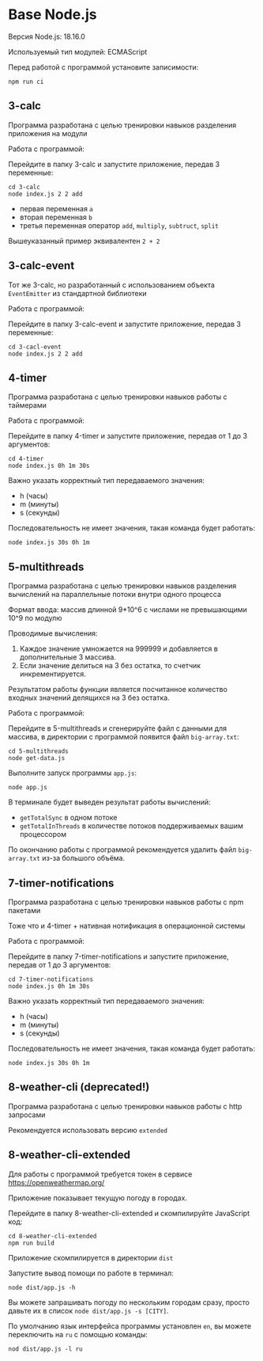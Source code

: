 # Base Node.js

Версия Node.js: 18.16.0

Используемый тип модулей: ECMAScript

Перед работой с программой установите записимости:

```
npm run ci
```

## 3-calc

Программа разработана с целью тренировки навыков разделения приложения на модули

Работа с программой:

Перейдите в папку 3-calc и запустите приложение, передав 3 переменные:

```
cd 3-calc
node index.js 2 2 add
```

- первая переменная `a`
- вторая переменная `b`
- третья переменная оператор `add`, `multiply`, `subtruct`, `split`

Вышеуказанный пример эквивалентен `2 + 2`

## 3-calc-event

Тот же 3-calc, но разработанный с использованием объекта `EventEmitter` из стандартной библиотеки

Работа с программой:

Перейдите в папку 3-calc-event и запустите приложение, передав 3 переменные:

```
cd 3-cacl-event
node index.js 2 2 add
```

## 4-timer

Программа разработана с целью тренировки навыков работы с таймерами

Работа с программой:

Перейдите в папку 4-timer и запустите приложение, передав от 1 до 3 аргументов:

```
cd 4-timer
node index.js 0h 1m 30s
```

Важно указать корректный тип передаваемого значения:

- h (часы)
- m (минуты)
- s (секунды)

Последовательность не имеет значения, такая команда будет работать:

```
node index.js 30s 0h 1m
```

## 5-multithreads

Программа разработана с целью тренировки навыков разделения вычислений на параллельные потоки внутри одного процесса

Формат ввода: массив длинной 9\*10^6 с числами не превышающими 10^9 по модулю

Проводимые вычисления:

1. Каждое значение умножается на 999999 и добавляется в дополнительные 3 массива.
2. Если значение делиться на 3 без остатка, то счетчик инкрементируется.

Результатом работы функции является посчитанное количество входных значений делящихся на 3 без остатка.

Работа с программой:

Перейдите в 5-multithreads и сгенерируйте файл с данными для массива, в директории с программой появится файл `big-array.txt`:

```
cd 5-multithreads
node get-data.js
```

Выполните запуск программы `app.js`:

```
node app.js
```

В терминале будет выведен результат работы вычислений:

- `getTotalSync` в одном потоке
- `getTotalInThreads` в количестве потоков поддерживаемых вашим процессором

По окончанию работы с программой рекомендуется удалить файл `big-array.txt` из-за большого объёма.

## 7-timer-notifications

Программа разработана с целью тренировки навыков работы с npm пакетами

Тоже что и 4-timer + нативная нотификация в операционной системы

Работа с программой:

Перейдите в папку 7-timer-notifications и запустите приложение, передав от 1 до 3 аргументов:

```
cd 7-timer-notifications
node index.js 0h 1m 30s
```

Важно указать корректный тип передаваемого значения:

- h (часы)
- m (минуты)
- s (секунды)

Последовательность не имеет значения, такая команда будет работать:

```
node index.js 30s 0h 1m
```

## 8-weather-cli (deprecated!)

Программа разработана с целью тренировки навыков работы с http запросами

Рекомендуется использовать версию `extended`

## 8-weather-cli-extended

Для работы с программой требуется токен в сервисе https://openweathermap.org/

Приложение показывает текущую погоду в городах.

Перейдите в папку 8-weather-cli-extended и скомпилируйте JavaScript код:

```
cd 8-weather-cli-extended
npm run build
```

Приложение скомпилируется в директории `dist`

Запустите вывод помощи по работе в терминал:

```
node dist/app.js -h
```

Вы можете запрашивать погоду по нескольким городам сразу, просто давьте их в список `node dist/app.js -s [CITY]`.

По умолчанию язык интерфейса программы установлен `en`, вы можете переключить на `ru` с помощью команды:

```
nod dist/app.js -l ru
```
